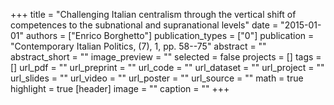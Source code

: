 +++
title = "Challenging Italian centralism through the vertical shift of competences to the subnational and supranational levels"
date = "2015-01-01"
authors = ["Enrico Borghetto"]
publication_types = ["0"]
publication = "Contemporary Italian Politics, (7), 1, pp. 58--75"
abstract = ""
abstract_short = ""
image_preview = ""
selected = false
projects = []
tags = []
url_pdf = ""
url_preprint = ""
url_code = ""
url_dataset = ""
url_project = ""
url_slides = ""
url_video = ""
url_poster = ""
url_source = ""
math = true
highlight = true
[header]
image = ""
caption = ""
+++
